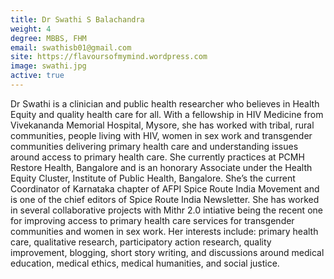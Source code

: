 ```yaml
---
title: Dr Swathi S Balachandra
weight: 4
degree: MBBS, FHM
email: swathisb01@gmail.com
site: https://flavoursofmymind.wordpress.com
image: swathi.jpg
active: true
---
```


Dr Swathi is a clinician and public health researcher who believes in Health Equity and quality health care for all. With a fellowship in HIV Medicine from Vivekananda Memorial Hospital, Mysore, she has worked with tribal, rural communities, people living with HIV, women in sex work and transgender communities delivering primary health care and understanding issues around access to primary health care. She currently practices at PCMH Restore Health, Bangalore and is an honorary Associate under the Health Equity Cluster, Institute of Public Health, Bangalore. She’s the current Coordinator of Karnataka chapter of AFPI Spice Route India Movement and is one of the chief editors of Spice Route India Newsletter. She has worked in several collaborative projects with Mithr 2.0 intiative being the recent one for improving access to primary health care services for transgender communities and women in sex work. Her interests include: primary health care, qualitative research, participatory action research, quality improvement, blogging,  short story writing, and discussions around medical education, medical ethics, medical humanities, and social justice.      